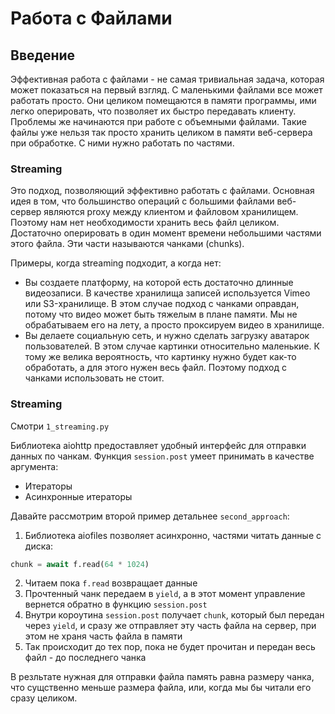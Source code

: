 # Работа с Файлами

## Введение

Эффективная работа с файлами - не самая тривиальная задача, которая может показаться на первый взгляд. С маленькими файлами все может работать просто. Они целиком помещаются в памяти программы, ими легко оперировать, что позволяет их быстро передавать клиенту. Проблемы же начинаются при работе с объемными файлами. Такие файлы уже нельзя так просто хранить целиком в памяти веб-сервера при обработке. С ними нужно работать по частями.

### Streaming

Это подход, позволяющий эффективно работать с файлами. Основная идея в том, что большинство операций с большими файлами веб-сервер являются proxy между клиентом и файловом хранилищем. Поэтому нам нет необходимости хранить весь файл целиком. Достаточно оперировать в один момент времени небольшими частями этого файла. Эти части называются чанками (chunks).

Примеры, когда streaming подходит, а когда нет:

-   Вы создаете платформу, на которой есть достаточно длинные видеозаписи. В качестве хранилища записей используется Vimeo или S3-хранилище. В этом случае подход с чанками оправдан, потому что видео может быть тяжелым в плане памяти. Мы не обрабатываем его на лету, а просто проксируем видео в хранилище.
-   Вы делаете социальную сеть, и нужно сделать загрузку аватарок пользователей. В этом случае картинки относительно маленькие. К тому же велика вероятность, что картинку нужно будет как-то обработать, а для этого нужен весь файл. Поэтому подход с чанками использовать не стоит.

### Streaming

Смотри `1_streaming.py`

Библиотека aiohttp предоставляет удобный интерфейс для отправки данных по чанкам. Функция `session.post` умеет принимать в качестве аргумента:

-   Итераторы
-   Асинхронные итераторы

Давайте рассмотрим второй пример детальнее `second_approach`:

1. Библиотека aiofiles позволяет асинхронно, частями читать данные с диска:

```python
chunk = await f.read(64 * 1024)
```

2. Читаем пока `f.read` возвращает данные
3. Прочтенный чанк передаем в `yield`, а в этот момент управление вернется обратно в функцию `session.post`
4. Внутри короутина `session.post` получает `chunk`, который был передан через `yield`, и сразу же отправляет эту часть файла на сервер, при этом не храня часть файла в памяти
5. Так происходит до тех пор, пока не будет прочитан и передан весь файл - до последнего чанка

В резльтате нужная для отправки файла память равна размеру чанка, что сущственно меньше размера файла, или, когда мы бы читали его сразу целиком.
